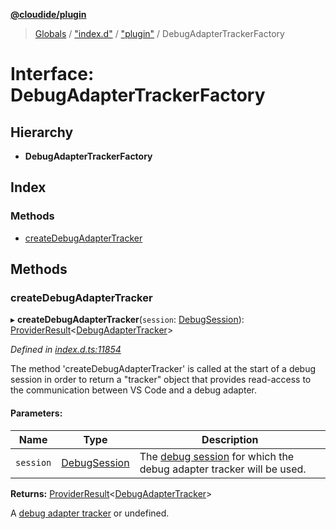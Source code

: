 **[@cloudide/plugin](../README.md)**

> [Globals](../README.md) / ["index.d"](../modules/_index_d_.md) / ["plugin"](../modules/_index_d_._plugin_.md) / DebugAdapterTrackerFactory

# Interface: DebugAdapterTrackerFactory

## Hierarchy

* **DebugAdapterTrackerFactory**

## Index

### Methods

* [createDebugAdapterTracker](_index_d_._plugin_.debugadaptertrackerfactory.md#createdebugadaptertracker)

## Methods

### createDebugAdapterTracker

▸ **createDebugAdapterTracker**(`session`: [DebugSession](_index_d_._plugin_.debugsession.md)): [ProviderResult](../modules/_index_d_._plugin_.md#providerresult)\<[DebugAdapterTracker](_index_d_._plugin_.debugadaptertracker.md)>

*Defined in [index.d.ts:11854](https://github.com/shuyaqian/cloudide-plugin-api/blob/6d83fa1/index.d.ts#L11854)*

The method 'createDebugAdapterTracker' is called at the start of a debug session in order
to return a "tracker" object that provides read-access to the communication between VS Code and a debug adapter.

#### Parameters:

Name | Type | Description |
------ | ------ | ------ |
`session` | [DebugSession](_index_d_._plugin_.debugsession.md) | The [debug session](#DebugSession) for which the debug adapter tracker will be used. |

**Returns:** [ProviderResult](../modules/_index_d_._plugin_.md#providerresult)\<[DebugAdapterTracker](_index_d_._plugin_.debugadaptertracker.md)>

A [debug adapter tracker](#DebugAdapterTracker) or undefined.
